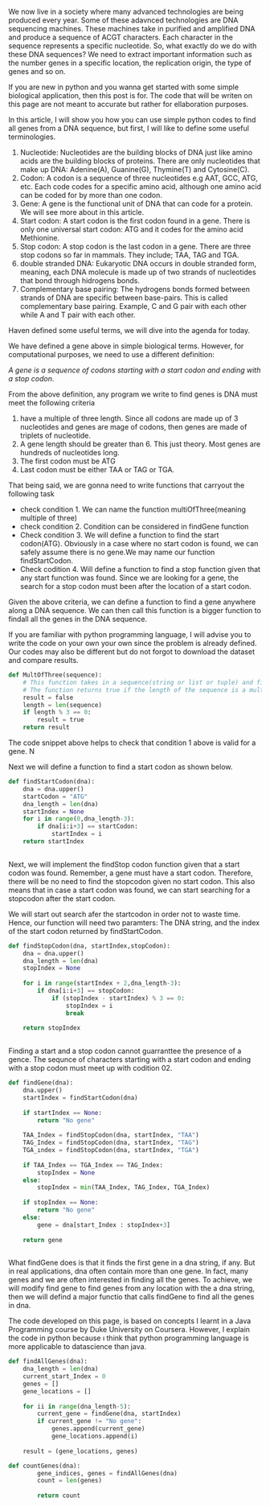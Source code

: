 
We now live in a society where many advanced technologies are being produced every year. Some of these adavnced technologies are DNA sequencing machines. These machines take in purified and amplified DNA and produce a sequence of ACGT characters. Each character in the sequence represents a specific nucleotide. So, what exactly do we do with these DNA sequences? We need to extract important information such as the number genes in a specific location, the replication origin, the type of genes and so on. 

If you are new in python and you wanna get started with some simple biological application, then this post is for. The code that will be writen on this page are not meant to accurate but rather for ellaboration purposes.

In this article, I will show you how you can use simple python codes to find all genes from a DNA sequence, but first, I will like to define some useful terminologies.

1. Nucleotide: Nucleotides are the building blocks of DNA just like amino acids are the building blocks of proteins. There are only nucleotides that make up DNA: Adenine(A), Guanine(G), Thymine(T) and Cytosine(C).
4. Codon: A codon is a sequence of three nucleotides e.g AAT, GCC, ATG, etc. Each code codes for a specific amino acid, although one amino acid can be coded for by more than one codon.
5. Gene: A gene is the functional unit of DNA that can code for a protein. We will see more about in this article.
6. Start codon: A start codon is the first codon found in a gene. There is only one universal start codon: ATG and it codes for the amino acid Methionine.
7. Stop codon: A stop codon is the last codon in a gene. There are three stop codons so far in mammals. They include; TAA, TAG and TGA.
9. double stranded DNA: Eukaryotic DNA occurs in double stranded form, meaning, each DNA molecule is made up of two strands of nucleotides that bond through hidrogens bonds. 
11. Complementary base pairing: The hydrogens bonds formed between strands of DNA are specific between base-pairs. This is called complementary base pairing. Example, C and G pair with each other while A and T pair with each other. 

Haven defined some useful terms, we will dive into the agenda for today. 

We have defined a gene above in simple biological terms. However, for computational purposes, we need to use a different definition:

_A gene is a sequence of codons starting with a start codon and ending with a stop codon_.

From the above definition, any program we write to find genes is DNA must meet the following criteria
1. have a multiple of three length. Since all codons are made up of 3 nucleotides and genes are mage of codons, then genes are made of triplets of nucleotide.
2. A gene length should be greater than 6. This just theory. Most genes are hundreds of nucleotides long.
3. The first codon must be ATG
4. Last codon must be either TAA or TAG or TGA.

That being said, we are gonna need to write functions that carryout the following task
* check condition 1. We can name the function multiOfThree(meaning multiple of three)
* check condition 2. Condition can be considered in findGene function
* Check condition 3. We will define a function to find the start codon(ATG). Obviously in a case where no start codon is found, we can safely assume there is no gene.We may name our function findStartCodon.
* Check codition 4. Will define a function to find a stop function given that any start function was found. Since we are looking for a gene, the search for a stop codon must been after the location of a start codon.

Given the above criteria, we can define a function to find a gene anywhere along a DNA sequence. We can then call this function is a bigger function to findall all the genes in the DNA sequence.

If you are familiar with python programming language, I will advise you to write the code on your own your own since the problem is already defined. Our codes may also be different but do not forgot to download the dataset and compare results.

```python
def MultOfThree(sequence):
    # This function takes in a sequence(string or list or tuple) and finds if the length of the sequence is a multiple of three.
    # The function returns true if the length of the sequence is a multple of 3 and returns false otherwise.
    result = false
    length = len(sequence)
    if length % 3 == 0:
        result = true
    return result
```  
The code snippet above helps to check that condition 1 above is valid for a gene. N

Next we will define a function to find a start codon as shown below.

```python
def findStartCodon(dna):
    dna = dna.upper()
    startCodon = "ATG"
    dna_length = len(dna)
    startIndex = None
    for i in range(0,dna_length-3):
        if dna[i:i+3] == startCodon:
            startIndex = i
    return startIndex
    
```

Next, we will implement the findStop codon function given that a start codon was found. Remember, a gene must have a start codon. Therefore, there will be no need to find the stopcodon given no start codon. This also means that in case a start codon was found, we can start searching for a stopcodon after the start codon. 

We will start out search afer the startcodon in order not to waste time. Hence, our function will need two paramters: The DNA string, and the index of the start codon returned by findStartCodon.



```python
def findStopCodon(dna, startIndex,stopCodon):
    dna = dna.upper()
    dna_length = len(dna)
    stopIndex = None
    
    for i in range(startIndex + 2,dna_length-3):
        if dna[i:i+3] == stopCodon:
            if (stopIndex - startIndex) % 3 == 0:
                stopIndex = i
                break
                
    return stopIndex
    
```

Finding a start and a stop codon cannot guarranttee the presence of a gence. The sequnce of characters starting with a start codon and ending with a stop codon must meet up with codition 02. 

```python
def findGene(dna):
    dna.upper()
    startIndex = findStartCodon(dna)
  
    if startIndex == None:
        return "No gene"
    
    TAA_Index = findStopCodon(dna, startIndex, "TAA")
    TAG_Index = findStopCodon(dna, startIndex, "TAG")
    TGA_ındex = findStopCodon(dna, startIndex, "TGA")
    
    if TAA_Index == TGA_Index == TAG_Index:
        stopIndex = None
    else:
        stopIndex = min(TAA_Index, TAG_Index, TGA_Index)
        
    if stopIndex == None:
        return "No gene"
    else:
        gene = dna[start_Index : stopIndex+3]
   
    return gene
        
  ```  
    
    
What findGene does is that it finds the first gene in a dna string, if any. But in real applications, dna often contain more than one gene. In fact, many genes and we are often interested in finding all the genes. To achieve, we will modify find gene to find genes from any location with the a dna string, then we will defind a major functio that calls findGene to find all the genes in dna.




The code developed on this page, is based on concepts I learnt in a Java Programming course by Duke University on Coursera. However, I explain the code in python because ı think that python programming language is more applicable to datascience than java.


```python
def findAllGenes(dna):
    dna_length = len(dna)
    current_start_Index = 0
    genes = []
    gene_locations = []
    
    for ii in range(dna_length-5):
        current_gene = findGene(dna, startIndex)
        if current_gene != "No gene":
            genes.append(current_gene)
            gene_locations.append(i)
            
    result = (gene_locations, genes)
```


```python
def countGenes(dna):
        gene_indices, genes = findAllGenes(dna)
        count = len(genes)
        
        return count
        
        
```




    
    




